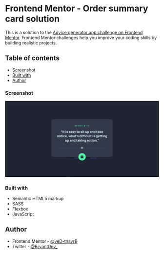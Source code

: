# Frontend Mentor - Order summary card solution

This is a solution to the [Advice generator app challenge on Frontend Mentor](https://www.frontendmentor.io/challenges/advice-generator-app-QdUG-13db). Frontend Mentor challenges help you improve your coding skills by building realistic projects. 

## Table of contents

- [Screenshot](#screenshot)
- [Built with](#built-with)
- [Author](#author)

### Screenshot

![](./screenshot.png)

### Built with

- Semantic HTML5 markup
- SASS
- Flexbox
- JavaScript

## Author

- Frontend Mentor - [@veD-tnayrB](https://www.frontendmentor.io/profile/veD-tnayrB)
- Twitter - [@BryantDev_](https://www.twitter.com/BryantDev_)
